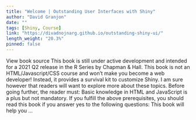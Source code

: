 ```yaml
---
title: "Welcome | Outstanding User Interfaces with Shiny"
author: "David Granjon"
date: ""
tags: [Shiny, Course]
link: "https://divadnojnarg.github.io/outstanding-shiny-ui/"
length_weight: "20.3%"
pinned: false
---
```


View book source This book is still under active development and intended for a 2021 Q2 release in the R Series by Chapman
& Hall. This book is not an HTML/Javascript/CSS course and won’t make you become a web developer! Instead, it provides a survival kit to customize Shiny. I am sure however that readers will want to explore more about these topics. Before going further, the reader must: Basic knowledge in HTML and JavaScript is a plus but not mandatory. If you fulfill the above prerequisites, you should read this book if you answer yes to the following questions: This book will help you ...
